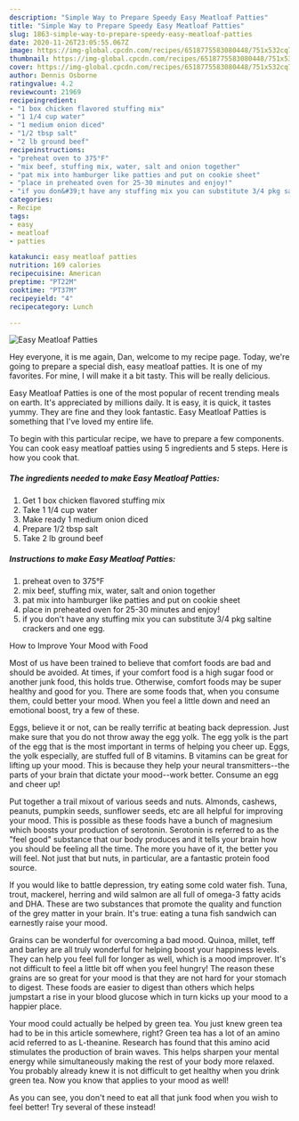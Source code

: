```yaml
---
description: "Simple Way to Prepare Speedy Easy Meatloaf Patties"
title: "Simple Way to Prepare Speedy Easy Meatloaf Patties"
slug: 1863-simple-way-to-prepare-speedy-easy-meatloaf-patties
date: 2020-11-26T23:05:55.067Z
image: https://img-global.cpcdn.com/recipes/6518775583080448/751x532cq70/easy-meatloaf-patties-recipe-main-photo.jpg
thumbnail: https://img-global.cpcdn.com/recipes/6518775583080448/751x532cq70/easy-meatloaf-patties-recipe-main-photo.jpg
cover: https://img-global.cpcdn.com/recipes/6518775583080448/751x532cq70/easy-meatloaf-patties-recipe-main-photo.jpg
author: Dennis Osborne
ratingvalue: 4.2
reviewcount: 21969
recipeingredient:
- "1 box chicken flavored stuffing mix"
- "1 1/4 cup water"
- "1 medium onion diced"
- "1/2 tbsp salt"
- "2 lb ground beef"
recipeinstructions:
- "preheat oven to 375°F"
- "mix beef, stuffing mix, water, salt and onion together"
- "pat mix into hamburger like patties and put on cookie sheet"
- "place in preheated oven for 25-30 minutes and enjoy!"
- "if you don&#39;t have any stuffing mix you can substitute 3/4 pkg saltine crackers and one egg."
categories:
- Recipe
tags:
- easy
- meatloaf
- patties

katakunci: easy meatloaf patties 
nutrition: 169 calories
recipecuisine: American
preptime: "PT22M"
cooktime: "PT37M"
recipeyield: "4"
recipecategory: Lunch

---
```



![Easy Meatloaf Patties](https://img-global.cpcdn.com/recipes/6518775583080448/751x532cq70/easy-meatloaf-patties-recipe-main-photo.jpg)

Hey everyone, it is me again, Dan, welcome to my recipe page. Today, we're going to prepare a special dish, easy meatloaf patties. It is one of my favorites. For mine, I will make it a bit tasty. This will be really delicious.



Easy Meatloaf Patties is one of the most popular of recent trending meals on earth. It's appreciated by millions daily. It is easy, it is quick, it tastes yummy. They are fine and they look fantastic. Easy Meatloaf Patties is something that I've loved my entire life.


To begin with this particular recipe, we have to prepare a few components. You can cook easy meatloaf patties using 5 ingredients and 5 steps. Here is how you cook that.

<!--inarticleads1-->

##### The ingredients needed to make Easy Meatloaf Patties:

1. Get 1 box chicken flavored stuffing mix
1. Take 1 1/4 cup water
1. Make ready 1 medium onion diced
1. Prepare 1/2 tbsp salt
1. Take 2 lb ground beef




<!--inarticleads2-->

##### Instructions to make Easy Meatloaf Patties:

1. preheat oven to 375°F
1. mix beef, stuffing mix, water, salt and onion together
1. pat mix into hamburger like patties and put on cookie sheet
1. place in preheated oven for 25-30 minutes and enjoy!
1. if you don&#39;t have any stuffing mix you can substitute 3/4 pkg saltine crackers and one egg.




How to Improve Your Mood with Food


Most of us have been trained to believe that comfort foods are bad and should be avoided. At times, if your comfort food is a high sugar food or another junk food, this holds true. Otherwise, comfort foods may be super healthy and good for you. There are some foods that, when you consume them, could better your mood. When you feel a little down and need an emotional boost, try a few of these.

Eggs, believe it or not, can be really terrific at beating back depression. Just make sure that you do not throw away the egg yolk. The egg yolk is the part of the egg that is the most important in terms of helping you cheer up. Eggs, the yolk especially, are stuffed full of B vitamins. B vitamins can be great for lifting up your mood. This is because they help your neural transmitters--the parts of your brain that dictate your mood--work better. Consume an egg and cheer up!

Put together a trail mixout of various seeds and nuts. Almonds, cashews, peanuts, pumpkin seeds, sunflower seeds, etc are all helpful for improving your mood. This is possible as these foods have a bunch of magnesium which boosts your production of serotonin. Serotonin is referred to as the "feel good" substance that our body produces and it tells your brain how you should be feeling all the time. The more you have of it, the better you will feel. Not just that but nuts, in particular, are a fantastic protein food source.

If you would like to battle depression, try eating some cold water fish. Tuna, trout, mackerel, herring and wild salmon are all full of omega-3 fatty acids and DHA. These are two substances that promote the quality and function of the grey matter in your brain. It's true: eating a tuna fish sandwich can earnestly raise your mood. 

Grains can be wonderful for overcoming a bad mood. Quinoa, millet, teff and barley are all truly wonderful for helping boost your happiness levels. They can help you feel full for longer as well, which is a mood improver. It's not difficult to feel a little bit off when you feel hungry! The reason these grains are so great for your mood is that they are not hard for your stomach to digest. These foods are easier to digest than others which helps jumpstart a rise in your blood glucose which in turn kicks up your mood to a happier place.

Your mood could actually be helped by green tea. You just knew green tea had to be in this article somewhere, right? Green tea has a lot of an amino acid referred to as L-theanine. Research has found that this amino acid stimulates the production of brain waves. This helps sharpen your mental energy while simultaneously making the rest of your body more relaxed. You probably already knew it is not difficult to get healthy when you drink green tea. Now you know that applies to your mood as well!

As you can see, you don't need to eat all that junk food when you wish to feel better! Try several of these instead!

